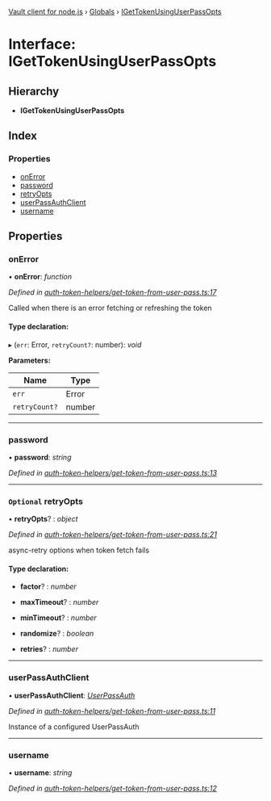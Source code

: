 [Vault client for node.js](../README.md) › [Globals](../globals.md) › [IGetTokenUsingUserPassOpts](igettokenusinguserpassopts.md)

# Interface: IGetTokenUsingUserPassOpts

## Hierarchy

* **IGetTokenUsingUserPassOpts**

## Index

### Properties

* [onError](igettokenusinguserpassopts.md#onerror)
* [password](igettokenusinguserpassopts.md#password)
* [retryOpts](igettokenusinguserpassopts.md#optional-retryopts)
* [userPassAuthClient](igettokenusinguserpassopts.md#userpassauthclient)
* [username](igettokenusinguserpassopts.md#username)

## Properties

###  onError

• **onError**: *function*

*Defined in [auth-token-helpers/get-token-from-user-pass.ts:17](https://github.com/theogravity/vault-tacular/blob/c9b4b35/src/auth-token-helpers/get-token-from-user-pass.ts#L17)*

Called when there is an error fetching or refreshing the token

#### Type declaration:

▸ (`err`: Error, `retryCount?`: number): *void*

**Parameters:**

Name | Type |
------ | ------ |
`err` | Error |
`retryCount?` | number |

___

###  password

• **password**: *string*

*Defined in [auth-token-helpers/get-token-from-user-pass.ts:13](https://github.com/theogravity/vault-tacular/blob/c9b4b35/src/auth-token-helpers/get-token-from-user-pass.ts#L13)*

___

### `Optional` retryOpts

• **retryOpts**? : *object*

*Defined in [auth-token-helpers/get-token-from-user-pass.ts:21](https://github.com/theogravity/vault-tacular/blob/c9b4b35/src/auth-token-helpers/get-token-from-user-pass.ts#L21)*

async-retry options when token fetch fails

#### Type declaration:

* **factor**? : *number*

* **maxTimeout**? : *number*

* **minTimeout**? : *number*

* **randomize**? : *boolean*

* **retries**? : *number*

___

###  userPassAuthClient

• **userPassAuthClient**: *[UserPassAuth](../classes/userpassauth.md)*

*Defined in [auth-token-helpers/get-token-from-user-pass.ts:11](https://github.com/theogravity/vault-tacular/blob/c9b4b35/src/auth-token-helpers/get-token-from-user-pass.ts#L11)*

Instance of a configured UserPassAuth

___

###  username

• **username**: *string*

*Defined in [auth-token-helpers/get-token-from-user-pass.ts:12](https://github.com/theogravity/vault-tacular/blob/c9b4b35/src/auth-token-helpers/get-token-from-user-pass.ts#L12)*
